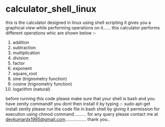 # calculator_shell_linux
this is the calculator designed in linux using shell scripting it gives you a graphical view while performing operations on it......
this calculator performs different operations whic are shown below :-
1. addition
2. subtraction
3. multiplication
4. division
5. factor 
6. exponent
7. square_root
8. sine (trignometry function)
9. cosine (trignometry function)
10. logarithm (natural)

before running this code please make sure that your shell is bash and you have zenity commandif you dont then install it by typing :- sudo apt-get install zenity
please run the code file in bash shell by giving it permission for execution using chmod command..........
for any query please contact me at devkumardx1995@gmail.com.................
thank you..
